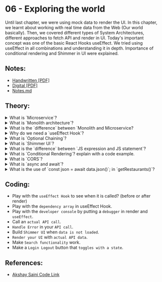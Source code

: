 # 06 - Exploring the world

Until last chapter, we were using mock data to render the UI. In this chapter, we learnt about working with real time data from the Web (Our world basically). Then, we covered different types of System Architectures, different approaches to fetch API and render in UI. Today's important concept was one of the basic React Hooks useEffect. We tried using useEffect in all combinations and understanding it in depth. Importance of conditional rendering and Shimmer in UI were explained.

## Notes:

- [Handwritten [PDF]](https://github.com/deltanode/react-playground/blob/main/00-React-Notes/Chapter%2006%20-%20Exploring%20the%20world%20-%20Handwritten%20Notes.pdf)
- [Digital [PDF]](https://github.com/deltanode/react-playground/blob/main/00-React-Notes/Chapter%2006%20-%20Exploring%20the%20world%20-%20Digital%20Notes.pdf)
- [Notes.md](https://github.com/deltanode/react-playground/blob/main/06-exploring-the-world/notes.md)

## Theory:

<!-- *******************************-->
<details>
<summary>What is `Microservice`?</summary><br>
<blockquote>

`Microservice` - also known as the microservice architecture - is an architectural and organizational approach to software development where software is composed of small independent services like database, server or a UI of the application, that communicate over well-defined APIs. These services are owned by small, self-contained teams.
Microservices architectures make applications easier to scale and faster to develop, enabling innovation and accelerating time-to-market for new features.
means we are dividing software into small, well-defined modules enables teams to use functions for multiple purposes.

- Benefits of Microservices:
  - Flexible Scaling
  - Easy Deployment
  - Technological Freedom
  - Reusable Code
  - Resilience
  
 _More_:
 
- Microservice Architecture is an architectural style that structures the application as a collection of services which are independently deployable, based on Separation of Concern (SoC),  loosely coupled, owned by small teams, highly maintainable and testable , communicating through lightweight protocols (APIs). The microservice architecture enables the rapid, frequent and reliable delivery of large, complex applications. It also enables an organization to evolve its technology stack.

- Microservices are an architectural and organizational approach to software development where software is composed of small independent services that communicate over well-defined APIs. These services are owned by small, self-contained teams.

- Examples : Netflix became one of the first high-profile companies to successfully migrate from a monolith to a cloud-based microservices architecture in 2009.
</blockquote><br>
</details>

<!-- *******************************-->
<details>
<summary>What is `Monolith architecture`?</summary><br>
<blockquote>

Monolith Architecture is the traditional model of software development where the application is self-contained and independent of other applications. It is also called Single Tier (One tier) architecture where a single application acts as both client and server. A small change in a single function requires compiling and testing the entire application, which is against the today's agile approach.
</blockquote><br>
</details>

<!-- *******************************-->
<details>
<summary>What is the `difference` between `Monolith and Microservice?</summary><br>
<blockquote>

![Monolith and Microservice](./img/monolith-microservices.png)


| Parameters   | Monolith Architecture  | Microservices Architecture  |
 | ------------ | --------------------   | :-------------------------: |
 | Development | When an application is built with one code base, it is easier to develop. This is true for small applications, but when the application takes larger, development becomes slower and complex    | Micro services add more complexity compared to monolith arch. If development sprawl isn’t properly managed, it results in slower development speed and poor operational performance.   |
 | Testing | Since a monolithic application is a single, centralized unit, end-to-end testing can be performed faster than with a distributed application. | Teams can experiment with new features and roll back if something doesn’t work. This makes it easier to update code and accelerates time-to-market for new features. Plus, it is easy to isolate and fix faults and bugs in individual services. |
 | Performance | In a centralized code base and repository, one API can often perform the same function that numerous APIs perform with microservices | Though performance could be an issue in microservices, it could be over come by various performance optimisation techniques | 
 | Debugging  | With all code located in one place, it’s easier to follow a request and find an issue. |  Each microservice has its own set of logs, which makes debugging more complicated. Plus, a single business process can run across multiple machines, further complicating debugging. |
 | Scalability | You can’t scale individual components |If a microservice reaches its load capacity, new instances of that service can rapidly be deployed to the accompanying cluster to help relieve pressure.|
 | Relaibility | If there’s an error in any module, it could affect the entire application’s availability. | You can deploy changes for a specific service, without the threat of bringing down the entire application.|
 | Tech Adoption | Any changes in the framework or language affects the entire application, making changes often expensive and time-consuming. | Any new tech changes can eaily be adopted as an independent service | 
 | Deployment |    One executable file or directory makes deployment easier. But, a small change to a monolithic application requires the redeployment of the entire monolith.      |  Microservices make it easier for teams to update code and accelerate release cycles with continuous integration and continuous delivery (CI/CD).   |
 | Agility | There is no agility in monolith | Promote agile ways of working with small teams that deploy frequently. |
</blockquote><br>
</details>

<!-- *******************************-->
<details>
<summary>Why do we need a `useEffect Hook`?</summary><br>
<blockquote>

`useEffect Hook` is javascript function provided by `react`. The useEffect Hook allows you to  `eliminate side effects` in your components. Some examples of side effects are: `fetching API data`, `directly updating the DOM`, and `setting up subscriptions or timers`, etc can be lead to unwarranted side-effects.
useEffect accepts `two arguments`, a `callback function` and a `dependency array`. The second argument is optional.

```
useEffect(() => {}, [])
```
The `() => {}` is callback function and `[]` is called a empty dependency array. 
If anything that we pass (suppose currentState) inside the `[]` it trigger the callback function and changes the state of the application.
```
useEffect(() => {
    setCurrentState("true");
}, [currentState])
```
If we do not pass empty dependency array then the useEffect runs everytime when the UI is rendered.

```
useEffect(() => {})
```
</blockquote><br>
</details>

<!-- *******************************-->
<details>
<summary>What is `Optional Chaining`?</summary><br>
<blockquote>

The optional chaining `(?.)` operator accesses an object's property or calls a function. If the object accessed or function called is `undefined or null`, it returns `undefined` instead of throwing an error.

The `?.` operator is like the `. chaining operator`, except that instead of causing an error if a reference is nullish (null or undefined), the expression short-circuits with a return value of `undefined`. When used with function calls, it returns `undefined` if the given function does not exist.

*Uses of Optional chaining* : 
1. Exploring the content (nested properties) of an object before accessing its deeply nested sub-porperties. 
2. By using the ?. operator instead of just ., JavaScript knows to implicitly check to be sure obj?.prop is not null or undefined before attempting to access its sub-porperties obj?.prop?.subprop
3. Optional chaining cannot be used on a non-declared root object, but can be used with a root object with value undefined.
Eg : const obj = undefined ; ---> This is possible 
But undeclaredVar?.prop; ---> This throws ref error
</blockquote><br>
</details>

<!-- *******************************-->
<details>
<summary>What is `Shimmer UI`?</summary><br>
<blockquote>

From a user experience (UX) perspective, the most important thing is to show your users that loading is taking place. One popular approach to communicate to users that data is loading is to display a chrome color with a shimmer animation over the shapes that approximate the type of content that is loading. Earlier, page loaders were used where a loading progress bar might be displayed before the page is rendered. But, that approach was not that UX friendly. So, Shimmer was introduced.

Shimmer can be skeleton to the actual layout that will be displayed before the data fetch. This will make the user understand what type of layout is loading.


`MORE`:

A `Shimmer UI` resembles the page's actual UI, so users will understand how quickly the web or mobile app will load even before the content has shown up. It gives people an idea of what's about to come and what's happening (while UI currently loading) when a page full of content/data takes more than 3 - 5 seconds to load.
Shimmer UI is a great way for loading the applications. Instead of showing a loading circle we can design a shimmer UI for our application that is good for user experience.
</blockquote><br>
</details>

<!-- *******************************-->
<details>
<summary>What is the `difference` between `JS expression and JS statement`?</summary><br>
<blockquote>

A `JS expression` **returns a value** that we use in the application. for example: 
```
1 + 2                  // expresses 
"foo".toUpperCase()    // expresses 'FOO'
console.log(2)         // logs '2'
isTrue ? true : false  // returns us a true or false value based on isTrue value
```
  
A `JS statement`, **does not return a value**. for example:
```
let x;                // variable declaration
if (){ }              // if condition

```
> - If we want to use `JS expression` in JSX, we have to wrap in _curly braces {}_ like `{/* expression slot */}` and 
> - If we want to use `JS statement` in JSX, then wrap those **JS Statement** inside _parenthesis ()_ to make them **JS experession** & then wrap in _curly braces{}_ like `{(/* statement slot */)}`;

```
let a; console.log()    // this is a JS Statement
(let a; console.log())  // this is a JS Expression
```

  
</blockquote><br>
</details>

<!-- *******************************-->
<details>
<summary>What is `Conditional Rendering`? explain with a code example.</summary><br>
<blockquote>

Your components will often need to display different things depending on different conditions. In React, you can `conditionally render` JSX using JavaScript syntax like `if statements`, `&&`, and `? :` operators.

We will understand all types of conditional rendering using an example from our code. I have used a error-container to display the `error message` if the errorMsg state is true, else error-container is not displayed. 


- `if statements` : With if statement, the above example goes like 
  ```
  { if(errorMsg) {
      (<div className="error-container" id="error">
        <span className="error-msg" id="error-msg">{errorMsg}</span>
      </div> )
    } 
  }
  ```
  
- `&&` operator : if the condition is true, display the right-side code else display nothing.
  ```
  { errorMsg && 
    <div className="error-container" id="error">
      <span className="error-msg" id="error-msg">{errorMsg}</span>
    </div> 
  }
  ```

- `? :` operator - If allRestaurants is empty, then showrender Shimmer Component else render RestaurantCard Components 
  ```
  { allRestaurants?.length === 0 ? (<Shimmer />) : 
      <div className="restaurant-container">
        {filteredRestaurants.map((restaurant) => {
          return <RestaurantCard {...restaurant.data} key={restaurant.data.id} />;
        })}
      </div>
   }
  ```
_More_:
  
- `Conditional rendering` in React works the same way conditions work in `JavaScript`. Use JavaScript operators like `if` or the `conditional operator` to create elements representing the current state, and let React update the UI to match them. for example:

```
  // Using Ternary operator
  {isLoggedIn ? (return <UserGreeting />) : (return <GuestGreeting />)};
  
  
  // Using an if…else Statement
  {
    (if (isLoggedIn) {
      return <UserGreeting />;
    }else {
      return <GuestGreeting />;
    })
  }
  
  
  // Using Logical "&&"
  {isLoggedIn && <button>Logout</button>}
```
</blockquote><br>
</details>

<!-- *******************************-->
<details>
<summary>What is `CORS`?</summary><br>
<blockquote>

- CORS stands for Cross-Origin Resource Sharing. In current microservices-based server and client communication, where the services are deployed in different servers, machines, different port numbers, it's very important to share resources between them. 
 
- CORS is a HTTP - header based mechanism that allows server to indicate any cross origin (origin different from server's origin like scheme, port or domain) from which browser should allow loading resources. 

- `How CORS is done ?` Browser first sends a `preflight` request (header that contains HTTP method and headers in the actual request) to the server sharing cross-origin resource to check if the server will permit the actual request. 

-  Example : 
   http://localhost:1234 ----> https://www.swiggy.com/mapi/restaurants/list 
 
-  Fetch API follow `same-origin` policy which means that a web app using fetch API can only request resources in the same origin, unless the response from other origins includes the right headers ( the server still must opt-in using Access-Control-Allow-Origin to share the response with the script.)
   - Simple requests do not need to send a preflight request before sending actual request. 
   - Unlike simple requests, for "preflighted" requests the browser first sends an HTTP request using the `OPTIONS` method to the resource on the other origin, in order to determine if the actual request is safe to send. Such cross-origin requests are preflighted since they may have implications for user data.
  
_More_:
  
- Cross-Origin Resource Sharing (CORS) is an HTTP-header based mechanism that allows a server to indicate any origins (domain, scheme, or port) other than its own from which a browser should permit loading resources.
- CORS defines a way in which a browser and server can interact to determine whether it is safe to allow the cross-origin request.
</blockquote><br>
</details>

<!-- *******************************-->
<details>
<summary>What is `async and await`?</summary><br>
<blockquote>

__Async/await__ are keywords to make a normal function behave like a asynchornous funtion. 

`async` function always returns a promise. It makes sure that a promise is returned and if it is not returned then JavaScript automatically wraps it in a promise which is resolved with its value.

`await` keyword makes javascript wait until the promise settles, and return its result. await cannot be used in a non-async function.  


For example : Let's try to write a function getRestaurants() to fetch restaurant data from a public API. 

First, let's try to write it with `Promise chaining` : fetch(url) returns a promise (resolve or reject), which can be consumed by the `then` (success) handler or `catch` (error) handler 

```
function getRestaurants() {
  fetch(url).then((data)=>{data.json()})
    .then((json)=>{
    console.log(json); 
  }).catch((err)=>{
    console.log(err);
  })
}
```


Using `async` and `await` : await waits until fetch(url) returns a promise with the data and headers which again needs to be resolved using .json() method to get the data. If any of promise inside try block is rejected, the control jumps to catch block.

```
async function getRestaurants() {
  try {
    const data = await fetch(url);
    const json = await data.json();
    console.log(json);
  } catch(err) {
    console.log(err);
  }
}

```
</blockquote><br>
</details>

<!-- *******************************-->
<details>
<summary>What is the use of `const json = await data.json()`; in `getRestaurants()`?</summary><br>
<blockquote>

In seen in the above example, the fetch API call returns a promise response with header, in order **to get the data in json format**, we have to resolve that promise using `data.json()`
  
 _More_:
  
- The `data` object, returned by the `fetch()`, is a generic placeholder for multiple data formats.
- So, to extract the data in json format, we are using `data.json()`.
</blockquote><br>
</details>
<!-- *******************************-->

## Coding:

- Play with the `useEffect Hook` to see when it is called? (before or after render)
- Play with the `dependency array` in useEffect Hook.
- Play with the `developer console` by putting a `debugger` in render and `useEffect`.
- Call an `actual API call`.
- `Handle Error` in your `API call`.
- Build `Shimmer UI` when `data is not loaded`.
- `Render your UI` with `actual API data`.
- Make `Search functionality` work.
- Make a `Login Logout` button that `toggles with a state`.

## References:

- [Akshay Saini Code Link](https://bitbucket.org/namastedev/namaste-react-live/src/master/)
